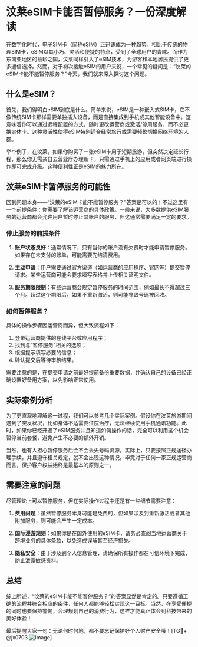 # 汶莱eSIM卡能否暂停服务？一份深度解读

在数字化时代，电子SIM卡（简称eSIM）正迅速成为一种趋势。相比于传统的物理SIM卡，eSIM以其小巧、灵活和便捷的特点，受到了全球用户的青睐。而作为东南亚地区的袖珍之国，汶莱同样引入了eSIM技术，为游客和本地居民提供了更多通信选择。然而，对于初次接触eSIM的用户来说，一个常见的疑问是：“汶莱的eSIM卡能不能暂停服务？”今天，我们就来深入探讨这个问题。

## 什么是eSIM？

首先，我们得明白eSIM到底是什么。简单来说，eSIM是一种嵌入式SIM卡，它不像传统SIM卡那样需要单独插入设备，而是直接集成到手机或其他智能设备中。这意味着你可以通过远程配置的方式，随时更改运营商或激活/停用服务，而不必更换实体卡。这种灵活性使得eSIM特别适合经常旅行或需要频繁切换网络环境的人群。

举个例子，在汶莱，如果你购买了一张eSIM卡用于短期旅游，但突然决定延长行程，那么你无需亲自去营业厅办理新卡，只需通过手机上的应用或者网页端进行操作即可完成升级。这种便利性正是eSIM的魅力所在。

## 汶莱eSIM卡暂停服务的可能性

回到问题本身——“汶莱的eSIM卡能不能暂停服务？”答案是可以的！不过这里有一个前提条件：你需要了解该运营商的具体政策。一般来说，大多数提供eSIM服务的运营商都会允许用户暂时停止其账户的服务，但这通常需要满足一定的要求。

### 停止服务的前提条件

1. **账户状态良好**：通常情况下，只有当你的账户没有欠费时才能申请暂停服务。如果存在未支付的账单，可能需要先结清费用。
   
2. **主动申请**：用户需要通过官方渠道（如运营商的应用程序、官网等）提交暂停请求。某些运营商可能会要求填写表格并上传相关证明文件。

3. **服务期限限制**：有些运营商会规定暂停服务的时间范围，例如最长不得超过三个月。超过这个期限后，如果不重新激活，则可能导致号码被回收。

### 如何暂停服务？

具体的操作步骤因运营商而异，但大致流程如下：

1. 登录运营商提供的在线平台或应用程序；
2. 找到与“暂停服务”相关的选项；
3. 根据提示填写必要的信息；
4. 硉认提交后等待审核结果。

需要注意的是，在提交申请之前最好提前备份重要数据，并确认自己的设备已经正确设置好备用方案，以免影响正常使用。

## 实际案例分析

为了更直观地理解这一过程，我们可以参考几个实际案例。假设你在汶莱旅游期间遇到了突发状况，比如身体不适需要住院治疗，无法继续使用手机通讯功能。此时，如果你已经开通了eSIM服务并且知道如何操作的话，完全可以利用这个机会暂停当前套餐，避免产生不必要的额外开销。

当然，也有人担心暂停服务后会不会丢失号码资源。实际上，只要按照正规途径办理手续，并且遵守相关规定，就不会出现这种情况。毕竟对于任何一家正规运营商而言，保护客户权益始终是最基本的原则之一。

## 需要注意的问题

尽管理论上可以暂停服务，但在实际操作过程中还是有一些细节需要注意：

1. **费用问题**：虽然暂停服务本身可能是免费的，但如果涉及到重新激活或者其他附加服务，则可能会产生一定成本。
   
2. **国际漫游规则**：如果你是在国外使用的eSIM卡，请务必查阅当地运营商关于跨境业务的具体条款，以免造成误解甚至经济损失。

3. **隐私安全**：由于涉及到个人信息管理，请确保所有操作都在可信环境下完成，防止泄露敏感资料。

## 总结

综上所述，“汶莱的eSIM卡能不能暂停服务？”的答案显然是肯定的。只要遵循正确的流程并符合相应的条件，任何人都能够轻松实现这一目标。当然，在享受便捷的同时也要保持警惕，合理规划自己的消费行为，这样才能真正体会到科技带来的美好体验！

最后提醒大家一句：无论何时何地，都不要忘记保护好个人财产安全哦！[TG💪+ @jx0703 ![Image](https://github.com/user-attachments/assets/dbca1d08-cadb-493c-b0ec-ad6f7a83f270)]
